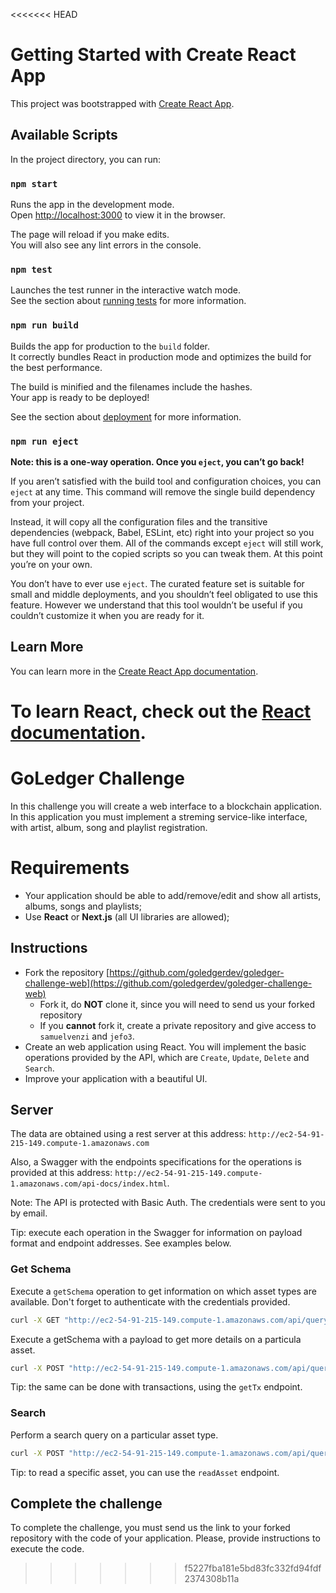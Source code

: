 <<<<<<< HEAD
# Getting Started with Create React App

This project was bootstrapped with [Create React App](https://github.com/facebook/create-react-app).

## Available Scripts

In the project directory, you can run:

### `npm start`

Runs the app in the development mode.\
Open [http://localhost:3000](http://localhost:3000) to view it in the browser.

The page will reload if you make edits.\
You will also see any lint errors in the console.

### `npm test`

Launches the test runner in the interactive watch mode.\
See the section about [running tests](https://facebook.github.io/create-react-app/docs/running-tests) for more information.

### `npm run build`

Builds the app for production to the `build` folder.\
It correctly bundles React in production mode and optimizes the build for the best performance.

The build is minified and the filenames include the hashes.\
Your app is ready to be deployed!

See the section about [deployment](https://facebook.github.io/create-react-app/docs/deployment) for more information.

### `npm run eject`

**Note: this is a one-way operation. Once you `eject`, you can’t go back!**

If you aren’t satisfied with the build tool and configuration choices, you can `eject` at any time. This command will remove the single build dependency from your project.

Instead, it will copy all the configuration files and the transitive dependencies (webpack, Babel, ESLint, etc) right into your project so you have full control over them. All of the commands except `eject` will still work, but they will point to the copied scripts so you can tweak them. At this point you’re on your own.

You don’t have to ever use `eject`. The curated feature set is suitable for small and middle deployments, and you shouldn’t feel obligated to use this feature. However we understand that this tool wouldn’t be useful if you couldn’t customize it when you are ready for it.

## Learn More

You can learn more in the [Create React App documentation](https://facebook.github.io/create-react-app/docs/getting-started).

To learn React, check out the [React documentation](https://reactjs.org/).
=======
# GoLedger Challenge

In this challenge you will create a web interface to a blockchain application. In this application you must implement a streming service-like interface, with artist, album, song and playlist registration.

# Requirements

- Your application should be able to add/remove/edit and show all artists, albums, songs and playlists;
- Use **React** or **Next.js** (all UI libraries are allowed);

## Instructions

- Fork the repository [https://github.com/goledgerdev/goledger-challenge-web](https://github.com/goledgerdev/goledger-challenge-web)
    - Fork it, do **NOT** clone it, since you will need to send us your forked repository
    - If you **cannot** fork it, create a private repository and give access to `samuelvenzi` and `jefo3`.
- Create an web application using React. You will implement the basic operations provided by the API, which are `Create`, `Update`, `Delete` and `Search`.
- Improve your application with a beautiful UI.

## Server

The data are obtained using a rest server at this address: `http://ec2-54-91-215-149.compute-1.amazonaws.com`

Also, a Swagger with the endpoints specifications for the operations is provided at this address: `http://ec2-54-91-215-149.compute-1.amazonaws.com/api-docs/index.html`.

Note: The API is protected with Basic Auth. The credentials were sent to you by email.

Tip: execute each operation in the Swagger for information on payload format and endpoint addresses. See examples below.

### Get Schema
Execute a `getSchema` operation to get information on which asset types are available. Don't forget to authenticate with the credentials provided.

```bash
curl -X GET "http://ec2-54-91-215-149.compute-1.amazonaws.com/api/query/getSchema" -H "accept: */*"
```

Execute a getSchema with a payload to get more details on a particula asset.

```bash
curl -X POST "http://ec2-54-91-215-149.compute-1.amazonaws.com/api/query/getSchema" -H "accept: */*" -H "Content-Type: application/json" -d "{\"assetType\":\"artist\"}"
```
Tip: the same can be done with transactions, using the `getTx` endpoint.

### Search
Perform a search query on a particular asset type.
```bash
curl -X POST "http://ec2-54-91-215-149.compute-1.amazonaws.com/api/query/search" -H "accept: */*" -H "Content-Type: application/json" -d "{\"query\":{\"selector\":{\"@assetType\":\"artist\"}}}"
```
Tip: to read a specific asset, you can use the `readAsset` endpoint.

## Complete the challenge

To complete the challenge, you must send us the link to your forked repository with the code of your application. Please, provide instructions to execute the code.
>>>>>>> f5227fba181e5bd83fc332fd94fdf2374308b11a
